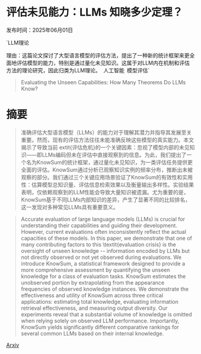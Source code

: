 # 评估未见能力：LLMs 知晓多少定理？

发布时间：2025年06月01日

`LLM理论

理由：这篇论文探讨了大型语言模型的评估方法，提出了一种新的统计框架来更全面地评估模型的能力，特别是通过量化未见知识。这属于对LLM内在机制和评估方法的理论研究，因此归类为LLM理论。` `人工智能` `模型评估`

> Evaluating the Unseen Capabilities: How Many Theorems Do LLMs Know?

# 摘要

> 准确评估大型语言模型（LLMs）的能力对于理解其潜力并指导其发展至关重要。然而，现有的评估方法往往未能准确反映这些模型的真实能力。本文揭示了导致当前	extit{评估危机}的一个关键因素：忽视了模型内部的未见知识——即LLMs编码但未在评估中直接观察到的信息。为此，我们提出了一个名为KnowSum的统计框架，通过量化未见知识，为一类评估任务提供更全面的评估。KnowSum通过分析已观察知识实例的频率分布，推断出未被观察的部分。我们通过三个关键应用场景验证了KnowSum的有效性和实用性：估算模型总知识量、评估信息检索效果以及衡量输出多样性。实验结果表明，仅依赖观察到的LLM性能会导致大量知识被遗漏。尤为重要的是，KnowSum基于不同LLMs内部知识的差异，产生了显著不同的比较排名，这一发现对多种常见LLMs具有重要意义。

> Accurate evaluation of large language models (LLMs) is crucial for understanding their capabilities and guiding their development. However, current evaluations often inconsistently reflect the actual capacities of these models. In this paper, we demonstrate that one of many contributing factors to this \textit{evaluation crisis} is the oversight of unseen knowledge -- information encoded by LLMs but not directly observed or not yet observed during evaluations. We introduce KnowSum, a statistical framework designed to provide a more comprehensive assessment by quantifying the unseen knowledge for a class of evaluation tasks. KnowSum estimates the unobserved portion by extrapolating from the appearance frequencies of observed knowledge instances. We demonstrate the effectiveness and utility of KnowSum across three critical applications: estimating total knowledge, evaluating information retrieval effectiveness, and measuring output diversity. Our experiments reveal that a substantial volume of knowledge is omitted when relying solely on observed LLM performance. Importantly, KnowSum yields significantly different comparative rankings for several common LLMs based on their internal knowledge.

[Arxiv](https://arxiv.org/abs/2506.02058)